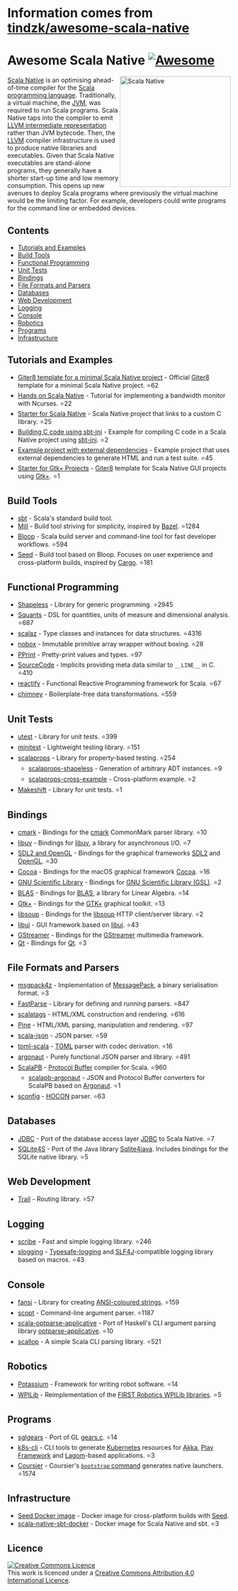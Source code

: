 # Information comes from [tindzk/awesome-scala-native](https://github.com/tindzk/awesome-scala-native)
# Awesome Scala Native [![Awesome](https://awesome.re/badge.svg)](https://awesome.re)
<a href="http://www.scala-native.org/"><img alt="Scala Native" align="right" width="250" height="250" src="logo.png"></a>

[Scala Native](http://www.scala-native.org/) is an optimising ahead-of-time compiler for the [Scala programming language](https://www.scala-lang.org/). Traditionally, a virtual machine, the [JVM](https://en.wikipedia.org/wiki/Java_virtual_machine), was required to run Scala programs. Scala Native taps into the compiler to emit [LLVM intermediate representation](http://llvm.org/docs/LangRef.html) rather than JVM bytecode. Then, the [LLVM](http://llvm.org/) compiler infrastructure is used to produce native libraries and executables. Given that Scala Native executables are stand-alone programs, they generally have a shorter start-up time and low memory consumption. This opens up new avenues to deploy Scala programs where previously the virtual machine would be the limiting factor. For example, developers could write programs for the command line or embedded devices.

## Contents
* [Tutorials and Examples](#tutorials-and-examples)
* [Build Tools](#build-tools)
* [Functional Programming](#functional-programming)
* [Unit Tests](#unit-tests)
* [Bindings](#bindings)
* [File Formats and Parsers](#file-formats-and-parsers)
* [Databases](#databases)
* [Web Development](#web-development)
* [Logging](#logging)
* [Console](#console)
* [Robotics](#robotics)
* [Programs](#programs)
* [Infrastructure](#infrastructure)

## Tutorials and Examples
* [Giter8 template for a minimal Scala Native project](https://github.com/scala-native/scala-native.g8) - Official [Giter8](http://www.foundweekends.org/giter8/) template for a minimal Scala Native project. :star:62
* [Hands on Scala Native](https://github.com/MasseGuillaume/hands-on-scala-native) - Tutorial for implementing a bandwidth monitor with Ncurses. :star:22
* [Starter for Scala Native](https://github.com/GnaneshKunal/scala-native-starter) - Scala Native project that links to a custom C library. :star:25
* [Building C code using sbt-jni](https://github.com/nadavwr/scala-native-sbt-jni-example) - Example for compiling C code in a Scala Native project using [sbt-jni](https://github.com/jodersky/sbt-jni). :star:2
* [Example project with external dependencies](https://github.com/lihaoyi/scala-native-example-app) - Example project that uses external dependencies to generate HTML and run a test suite. :star:45
* [Starter for Gtk+ Projects](https://github.com/jokade/scalanative-gtk-seed.g8) - [Giter8](http://www.foundweekends.org/giter8/) template for Scala Native GUI projects using [Gtk+](https://developer.gnome.org/gtk3/stable/index.html). :star:1

## Build Tools
* [sbt](https://www.scala-sbt.org/) - Scala's standard build tool.
* [Mill](https://github.com/lihaoyi/mill) - Build tool striving for simplicity, inspired by [Bazel](https://www.bazel.build/). :star:1284
* [Bloop](https://github.com/scalacenter/bloop) - Scala build server and command-line tool for fast developer workflows. :star:594
* [Seed](https://github.com/tindzk/seed) - Build tool based on Bloop. Focuses on user experience and cross-platform builds, inspired by [Cargo](https://github.com/rust-lang/cargo). :star:181

## Functional Programming
* [Shapeless](https://github.com/milessabin/shapeless) - Library for generic programming. :star:2945
* [Squants](https://github.com/typelevel/squants) - DSL for quantities, units of measure and dimensional analysis. :star:687
* [scalaz](https://github.com/scalaz/scalaz) - Type classes and instances for data structures. :star:4316
* [nobox](https://github.com/xuwei-k/nobox) - Immutable primitive array wrapper without boxing. :star:28
* [PPrint](https://github.com/lihaoyi/PPrint) - Pretty-print values and types. :star:97
* [SourceCode](https://github.com/lihaoyi/sourcecode) - Implicits providing meta data similar to `__LINE__` in C. :star:410
* [reactify](https://github.com/outr/reactify) - Functional Reactive Programming framework for Scala. :star:67
* [chimney](https://github.com/scalalandio/chimney) - Boilerplate-free data transformations. :star:559

## Unit Tests
* [utest](https://github.com/lihaoyi/utest) - Library for unit tests. :star:399
* [minitest](https://github.com/monix/minitest) - Lightweight testing library. :star:151
* [scalaprops](https://github.com/scalaprops/scalaprops) - Library for property-based testing. :star:254
  * [scalaprops-shapeless](https://github.com/scalaprops/scalaprops-shapeless) - Generation of arbitrary ADT instances. :star:9
  * [scalaprops-cross-example](https://github.com/scalaprops/scalaprops-cross-example) - Cross-platform example. :star:2
* [Makeshift](https://github.com/nadavwr/makeshift) - Library for unit tests. :star:1

## Bindings
* [cmark](https://github.com/sparsetech/cmark-scala) - Bindings for the [cmark](https://github.com/commonmark/cmark) CommonMark parser library. :star:10
* [libuv](https://github.com/TimothyKlim/scala-native-libuv) - Bindings for [libuv](https://github.com/libuv/libuv), a library for asynchronous I/O. :star:7
* [SDL2 and OpenGL](https://github.com/regb/scalanative-graphics-bindings) - Bindings for the graphical frameworks [SDL2](https://www.libsdl.org/) and [OpenGL](https://www.opengl.org/). :star:30
* [Cocoa](https://github.com/jokade/scalanative-cocoa) - Bindings for the macOS graphical framework [Cocoa](https://en.wikipedia.org/wiki/Cocoa_(API)). :star:16
* [GNU Scientific Library](https://github.com/ruivieira/scala-gsl) - Bindings for [GNU Scientific Library (GSL)](https://www.gnu.org/software/gsl/). :star:2
* [BLAS](https://github.com/ekrich/scala-native-ml) - Bindings for [BLAS](http://www.netlib.org/blas/), a library for Linear Algebra. :star:14
* [Gtk+](https://github.com/jokade/scalanative-gtk) - Bindings for the [GTK+](https://www.gtk.org/) graphical toolkit. :star:13
* [libsoup](https://github.com/jokade/scalanative-libsoup) - Bindings for the [libsoup](https://wiki.gnome.org/Projects/libsoup) HTTP client/server library. :star:2
* [libui](https://github.com/lolgab/scalaui) - GUI framework based on [libui](https://github.com/andlabs/libui). :star:43
* [GStreamer](https://github.com/jokade/scalanative-gstreamer) - Bindings for the [GStreamer](https://gstreamer.freedesktop.org) multimedia framework.
* [Qt](https://github.com/jokade/scalanative-qt5) - Bindings for [Qt](https://www.qt.io). :star:3

## File Formats and Parsers
* [msgpack4z](https://github.com/msgpack4z/msgpack4z-native) - Implementation of [MessagePack](https://msgpack.org/), a binary serialisation format. :star:3
* [FastParse](https://github.com/lihaoyi/fastparse) - Library for defining and running parsers. :star:847
* [scalatags](https://github.com/lihaoyi/scalatags) - HTML/XML construction and rendering. :star:616
* [Pine](https://github.com/sparsetech/pine) - HTML/XML parsing, manipulation and rendering. :star:97
* [scala-json](https://github.com/MediaMath/scala-json) - JSON parser. :star:59
* [toml-scala](https://github.com/sparsetech/toml-scala) - [TOML](https://github.com/toml-lang/toml) parser with codec derivation. :star:16
* [argonaut](https://github.com/argonaut-io/argonaut) - Purely functional JSON parser and library. :star:491
* [ScalaPB](https://github.com/scalapb/ScalaPB) - [Protocol Buffer](https://developers.google.com/protocol-buffers/) compiler for Scala. :star:960
  * [scalapb-argonaut](https://github.com/scalapb-json/scalapb-argonaut) - JSON and Protocol Buffer converters for ScalaPB based on [Argonaut](http://argonaut.io/). :star:1
* [sconfig](https://github.com/ekrich/sconfig/) - [HOCON](https://github.com/ekrich/sconfig/blob/master/docs/original/HOCON.md) parser. :star:63

## Databases
* [JDBC](https://github.com/jokade/scalanative-jdbc) - Port of the database access layer [JDBC](https://en.wikipedia.org/wiki/Java_Database_Connectivity) to Scala Native. :star:7
* [SQLite4S](https://github.com/david-bouyssie/sqlite4s) - Port of the Java library [Sqlite4java](https://bitbucket.org/almworks/sqlite4java). Includes bindings for the SQLite native library. :star:5

## Web Development
* [Trail](https://github.com/sparsetech/trail) - Routing library. :star:57

## Logging
* [scribe](https://github.com/outr/scribe) - Fast and simple logging library. :star:246
* [slogging](https://github.com/jokade/slogging) - [Typesafe-logging](https://github.com/lightbend/scala-logging) and [SLF4J](https://www.slf4j.org/)-compatible logging library based on macros. :star:43

## Console
* [fansi](https://github.com/lihaoyi/fansi) - Library for creating [ANSI-coloured strings](https://en.wikipedia.org/wiki/ANSI_escape_code). :star:159
* [scopt](https://github.com/scopt/scopt) - Command-line argument parser. :star:1187
* [scala-optparse-applicative](https://github.com/xuwei-k/optparse-applicative) - Port of Haskell's CLI argument parsing library [optparse-applicative](https://hackage.haskell.org/package/optparse-applicative). :star:10
* [scallop](https://github.com/scallop/scallop) - A simple Scala CLI parsing library. :star:521

## Robotics
* [Potassium](https://github.com/Team846/potassium) - Framework for writing robot software. :star:14
* [WPILib](https://github.com/Team846/scala-native-wpilib) - Reimplementation of the [FIRST Robotics WPILib libraries](http://first.wpi.edu/FRC/roborio/release/docs/java/). :star:5

## Programs
* [sglgears](https://github.com/Milyardo/sglgears) - Port of GL [gears.c](https://github.com/JoakimSoderberg/mesademos/blob/master/src/xdemos/glxgears.c). :star:14
* [k8s-cli](https://github.com/fsat/k8s-cli) - CLI tools to generate [Kubernetes](https://kubernetes.io/) resources for [Akka](https://akka.io/), [Play Framework](https://www.playframework.com/) and [Lagom](https://www.lagomframework.com/)-based applications. :star:3
* [Coursier](https://github.com/coursier/coursier) - Coursier's [`bootstrap` command](https://get-coursier.io/docs/cli-native-bootstrap) generates native launchers. :star:1574

## Infrastructure
* [Seed Docker image](https://hub.docker.com/r/tindzk/seed/tags) - Docker image for cross-platform builds with [Seed](https://github.com/tindzk/seed).
* [scala-native-sbt-docker](https://github.com/ScalaWilliam/scala-native-sbt-docker) - Docker image for Scala Native and sbt. :star:3

## Licence
<a rel="licence" href="http://creativecommons.org/licenses/by/4.0/"><img alt="Creative Commons Licence" style="border-width:0" src="https://mirrors.creativecommons.org/presskit/buttons/88x31/svg/by.svg" /></a><br />This work is licenced under a <a rel="licence" href="http://creativecommons.org/licenses/by/4.0/">Creative Commons Attribution 4.0 International Licence</a>.

